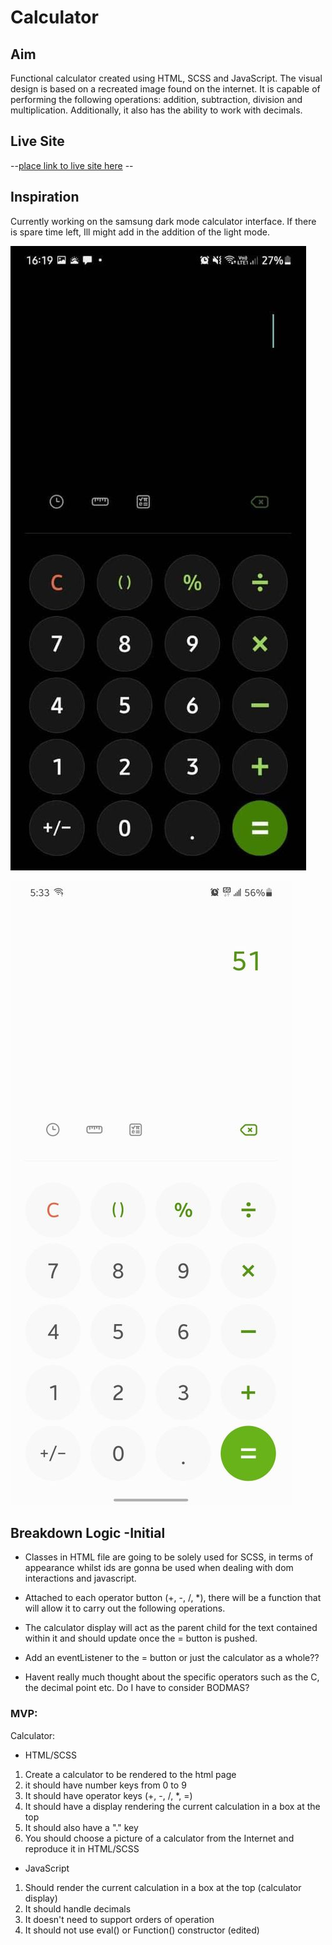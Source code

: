 # Calculator

## Aim

Functional calculator created using HTML, SCSS and JavaScript. The visual design is based on a recreated image found on the internet. It is capable of performing the following operations: addition, subtraction, division and multiplication. Additionally, it also has the ability to work with decimals.

## Live Site

--[place link to live site here]() --

## Inspiration

Currently working on the samsung dark mode calculator interface. If there is spare time left, Ill might add in the addition of the light mode.

![image](Images/dark-mode.jpg)

![image](Images/light-mode.jpg)

## Breakdown Logic -Initial

-   Classes in HTML file are going to be solely used for SCSS, in terms of appearance whilst ids are gonna be used when dealing with dom interactions and javascript.

-   Attached to each operator button (+, -, /, \*), there will be a function that will allow it to carry out the following operations.

-   The calculator display will act as the parent child for the text contained within it and should update once the = button is pushed.

-   Add an eventListener to the = button or just the calculator as a whole??

-   Havent really much thought about the specific operators such as the C, the decimal point etc. Do I have to consider BODMAS?

### MVP:

Calculator:

-   HTML/SCSS

1. Create a calculator to be rendered to the html page
1. it should have number keys from 0 to 9
1. It should have operator keys (+, -, /, \*, =)
1. It should have a display rendering the current calculation in a box at the top
1. It should also have a "." key
1. You should choose a picture of a calculator from the Internet and reproduce it in HTML/SCSS

-   JavaScript

1. Should render the current calculation in a box at the top (calculator display)
1. It should handle decimals
1. It doesn't need to support orders of operation
1. It should not use eval() or Function() constructor (edited)

